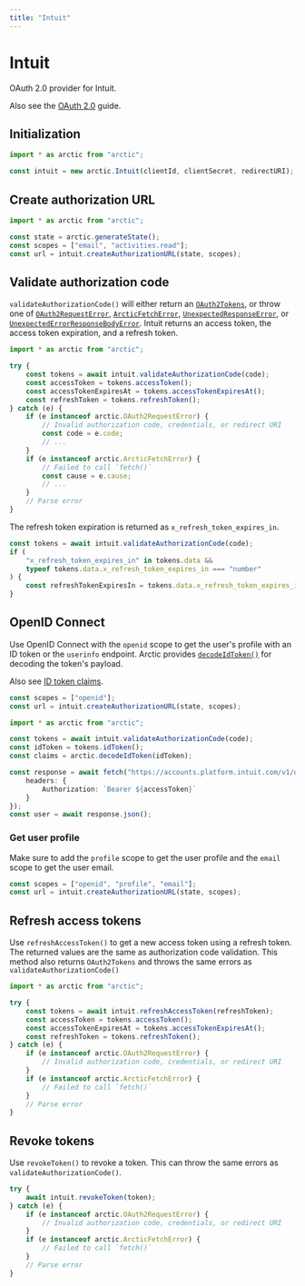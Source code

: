 ```yaml
---
title: "Intuit"
---
```


# Intuit

OAuth 2.0 provider for Intuit.

Also see the [OAuth 2.0](/guides/oauth2) guide.

## Initialization

```ts
import * as arctic from "arctic";

const intuit = new arctic.Intuit(clientId, clientSecret, redirectURI);
```

## Create authorization URL

```ts
import * as arctic from "arctic";

const state = arctic.generateState();
const scopes = ["email", "activities.read"];
const url = intuit.createAuthorizationURL(state, scopes);
```

## Validate authorization code

`validateAuthorizationCode()` will either return an [`OAuth2Tokens`](/reference/main/OAuth2Tokens), or throw one of [`OAuth2RequestError`](/reference/main/OAuth2RequestError), [`ArcticFetchError`](/reference/main/ArcticFetchError), [`UnexpectedResponseError`](/reference/main/UnexpectedResponseError), or [`UnexpectedErrorResponseBodyError`](/reference/main/UnexpectedErrorResponseBodyError). Intuit returns an access token, the access token expiration, and a refresh token.

```ts
import * as arctic from "arctic";

try {
	const tokens = await intuit.validateAuthorizationCode(code);
	const accessToken = tokens.accessToken();
	const accessTokenExpiresAt = tokens.accessTokenExpiresAt();
	const refreshToken = tokens.refreshToken();
} catch (e) {
	if (e instanceof arctic.OAuth2RequestError) {
		// Invalid authorization code, credentials, or redirect URI
		const code = e.code;
		// ...
	}
	if (e instanceof arctic.ArcticFetchError) {
		// Failed to call `fetch()`
		const cause = e.cause;
		// ...
	}
	// Parse error
}
```

The refresh token expiration is returned as `x_refresh_token_expires_in`.

```ts
const tokens = await intuit.validateAuthorizationCode(code);
if (
	"x_refresh_token_expires_in" in tokens.data &&
	typeof tokens.data.x_refresh_token_expires_in === "number"
) {
	const refreshTokenExpiresIn = tokens.data.x_refresh_token_expires_in;
}
```

## OpenID Connect

Use OpenID Connect with the `openid` scope to get the user's profile with an ID token or the `userinfo` endpoint. Arctic provides [`decodeIdToken()`](/reference/main/decodeIdToken) for decoding the token's payload.

Also see [ID token claims](https://developer.intuit.com/app/developer/qbo/docs/develop/authentication-and-authorization/openid-connect#obtaining-user-profile-information).

```ts
const scopes = ["openid"];
const url = intuit.createAuthorizationURL(state, scopes);
```

```ts
import * as arctic from "arctic";

const tokens = await intuit.validateAuthorizationCode(code);
const idToken = tokens.idToken();
const claims = arctic.decodeIdToken(idToken);
```

```ts
const response = await fetch("https://accounts.platform.intuit.com/v1/openid_connect/userinfo", {
	headers: {
		Authorization: `Bearer ${accessToken}`
	}
});
const user = await response.json();
```

### Get user profile

Make sure to add the `profile` scope to get the user profile and the `email` scope to get the user email.

```ts
const scopes = ["openid", "profile", "email"];
const url = intuit.createAuthorizationURL(state, scopes);
```

## Refresh access tokens

Use `refreshAccessToken()` to get a new access token using a refresh token. The returned values are the same as authorization code validation. This method also returns `OAuth2Tokens` and throws the same errors as `validateAuthorizationCode()`

```ts
import * as arctic from "arctic";

try {
	const tokens = await intuit.refreshAccessToken(refreshToken);
	const accessToken = tokens.accessToken();
	const accessTokenExpiresAt = tokens.accessTokenExpiresAt();
	const refreshToken = tokens.refreshToken();
} catch (e) {
	if (e instanceof arctic.OAuth2RequestError) {
		// Invalid authorization code, credentials, or redirect URI
	}
	if (e instanceof arctic.ArcticFetchError) {
		// Failed to call `fetch()`
	}
	// Parse error
}
```

## Revoke tokens

Use `revokeToken()` to revoke a token. This can throw the same errors as `validateAuthorizationCode()`.

```ts
try {
	await intuit.revokeToken(token);
} catch (e) {
	if (e instanceof arctic.OAuth2RequestError) {
		// Invalid authorization code, credentials, or redirect URI
	}
	if (e instanceof arctic.ArcticFetchError) {
		// Failed to call `fetch()`
	}
	// Parse error
}
```
